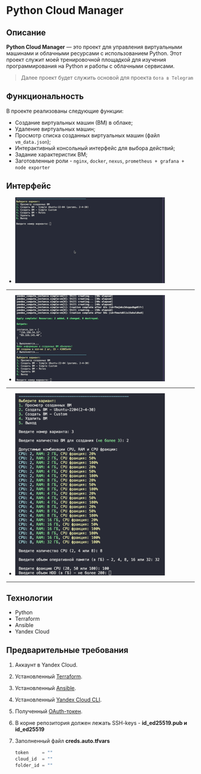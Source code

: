 # Python Cloud Manager

## Описание

**Python Cloud Manager** — это проект для управления виртуальными машинами и облачными ресурсами с использованием Python. Этот проект служит моей тренировочной площадкой для изучения программирования на Python и работы с облачными сервисами.
>Далее проект будет служить основой для проекта `бота в Telegram`

## Функциональность

В проекте реализованы следующие функции:

- Создание виртуальных машин (ВМ) в облаке;
- Удаление виртуальных машин;
- Просмотр списка созданных виртуальных машин (файл `vm_data.json`);
- Интерактивный консольный интерфейс для выбора действий;
- Задание характеристик ВМ;
- Заготовленные роли - `nginx`, `docker`, `nexus`, `prometheus + grafana + node exporter`

## Интерфейс

- <img src="./pics/1.gif" alt="interface" title="screen" width="400"/>
---
- <img src="./pics/2.gif" alt="interface" title="screen" width="400"/>
---
- <img src="./pics/img1.png" alt="interface" title="screen" width="400"/>
---

## Технологии

- Python
- Terraform
- Ansible
- Yandex Cloud

## Предварительные требования

1. Аккаунт в Yandex Cloud.
2. Установленный [Terraform](https://yandex.cloud/ru/docs/tutorials/infrastructure-management/terraform-quickstart).
3. Установленный [Ansible](https://docs.ansible.com/ansible/latest/installation_guide/intro_installation.html).
4. Установленный [Yandex Cloud CLI](https://cloud.yandex.ru/docs/cli/quickstart).
5. Полученный [OAuth-токен](https://yandex.cloud/ru/docs/iam/concepts/authorization/oauth-token).
6. В корне репозитория должен лежать SSH-keys - **id_ed25519.pub и id_ed25519**
7. Заполненный файл **creds.auto.tfvars**

    ```terraform
    token     = ""
    cloud_id  = ""
    folder_id = ""
    ```
